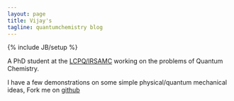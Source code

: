 ```yaml
---
layout: page
title: Vijay's
tagline: quantumchemistry blog
---
```

{% include JB/setup %}



A PhD student at the [LCPQ/IRSAMC](http://www.lcpq.ups-tlse.fr) working on
the problems of Quantum Chemistry.

I have a few demonstrations on some simple physical/quantum mechanical ideas,
Fork me on [github](http://github.com/vijaygopalchilkuri)

